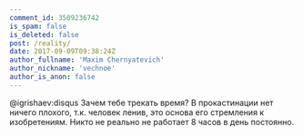 ```yaml
---
comment_id: 3509236742
is_spam: false
is_deleted: false
post: /reality/
date: 2017-09-09T09:38:24Z
author_fullname: 'Maxim Chernyatevich'
author_nickname: 'vechnoe'
author_is_anon: false
---
```


<p>@igrishaev:disqus Зачем тебе трекать время? В прокастинации нет ничего плохого, т.к. человек ленив, это основа его стремления к изобретениям. Никто не реально не работает 8 часов в день постоянно.</p>
